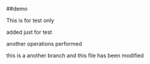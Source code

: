 ##demo

This is for test only

added just for test

another operations performed


this is a another branch and this file has been modified
